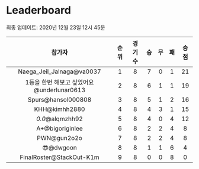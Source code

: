 # Leaderboard
최종 업데이트: 2020년 12월 23일 12시 45분




| 참가자 | 순위 | 경기수 | 승 | 무 | 패 | 승점 |
|:---:|:---:|:---:|:---:|:---:|:---:|:---:|
| Naega_Jeil_Jalnaga@va0037 | 1 | 8 | 7 | 0 | 1 | 21 |
| 1등을 한번 해보고 싶었어요@underlunar0613 | 2 | 8 | 6 | 1 | 1 | 19 |
| Spurs@hansol000808 | 3 | 8 | 5 | 1 | 2 | 16 |
| KHH@kimhh2880 | 4 | 8 | 4 | 3 | 1 | 15 |
| _0.0_@alqmzhh92 | 5 | 8 | 4 | 0 | 4 | 12 |
| A+@bigoriginlee | 6 | 8 | 2 | 2 | 4 | 8 |
| PWN@gun2o2o | 7 | 8 | 2 | 2 | 4 | 8 |
| 😎@dwgoon | 8 | 8 | 1 | 1 | 6 | 4 |
| FinalRoster@StackOut-K1m | 9 | 8 | 0 | 0 | 8 | 0 |